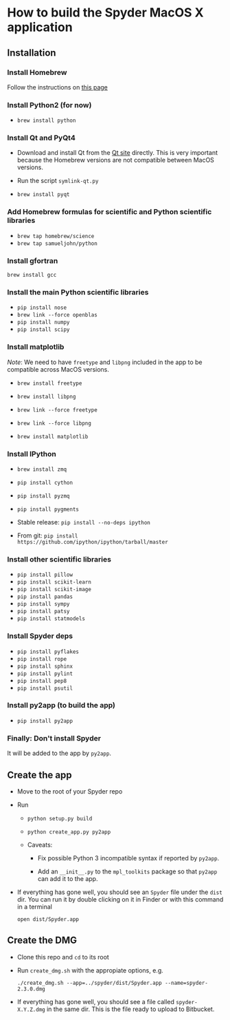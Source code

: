 
# How to build the Spyder MacOS X application

## Installation

### Install Homebrew

Follow the instructions on [this
page](https://github.com/mxcl/homebrew/wiki/installation)

### Install Python2 (for now)

* `brew install python`

### Install Qt and PyQt4

* Download and install Qt from the [Qt
  site](http://qt-project.org/downloads) directly. This is very
  important because the Homebrew versions are not compatible between
  MacOS versions.

* Run the script `symlink-qt.py`

* `brew install pyqt`

### Add Homebrew formulas for scientific and Python scientific libraries

* `brew tap homebrew/science`
* `brew tap samueljohn/python`

### Install gfortran

`brew install gcc`

### Install the main Python scientific libraries

* `pip install nose`
* `brew link --force openblas`
* `pip install numpy`
* `pip install scipy`

### Install matplotlib

*Note*: We need to have `freetype` and `libpng` included in the app to
be compatible across MacOS versions.

* `brew install freetype`
* `brew install libpng`
* `brew link --force freetype`
* `brew link --force libpng`

* `brew install matplotlib`

### Install IPython

* `brew install zmq`
* `pip install cython`
* `pip install pyzmq`
* `pip install pygments`

* Stable release: `pip install --no-deps ipython`
* From git: `pip install https://github.com/ipython/ipython/tarball/master`

### Install other scientific libraries

* `pip install pillow`
* `pip install scikit-learn`
* `pip install scikit-image`
* `pip install pandas`
* `pip install sympy`
* `pip install patsy`
* `pip install statmodels`

### Install Spyder deps

* `pip install pyflakes`
* `pip install rope`
* `pip install sphinx`
* `pip install pylint`
* `pip install pep8`
* `pip install psutil`

### Install py2app (to build the app)

* `pip install py2app`

### Finally: Don't install Spyder

It will be added to the app by `py2app`.


## Create the app

* Move to the root of your Spyder repo

* Run
  
    * `python setup.py build`
    * `python create_app.py py2app`

    * Caveats:

        * Fix possible Python 3 incompatible syntax if reported by
      	  `py2app`.

    	* Add an `__init__.py` to the `mpl_toolkits` package so that
      	  `py2app` can add it to the app.

* If everything has gone well, you should see an `Spyder` file under
  the `dist` dir. You can run it by double clicking on it in Finder or
  with this command in a terminal

    `open dist/Spyder.app`


## Create the DMG

* Clone this repo and `cd` to its root

* Run `create_dmg.sh` with the appropiate options, e.g.

    `./create_dmg.sh --app=../spyder/dist/Spyder.app --name=spyder-2.3.0.dmg`

* If everything has gone well, you should see a file called
  `spyder-X.Y.Z.dmg` in the same dir. This is the file ready to upload
  to Bitbucket.
